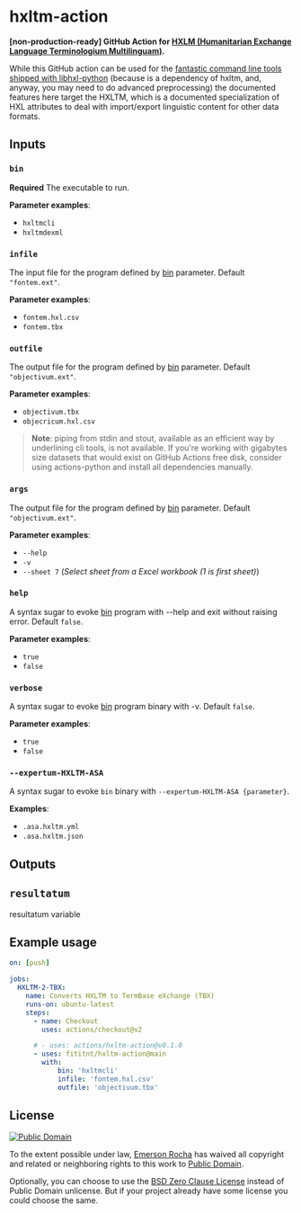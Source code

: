 # hxltm-action
**[non-production-ready] GitHub Action for [HXLM (Humanitarian Exchange Language Terminologium Multilinguam)](https://hdp.etica.ai/hxltm/archivum/).**

While this GitHub action can be used for the
[fantastic command line tools shipped with libhxl-python](https://github.com/HXLStandard/libhxl-python/wiki/HXL-cookbook)
(because is a dependency of hxltm, and, anyway, you may need to do advanced
preprocessing) the documented features here target the HXLTM, which is a
documented specialization of HXL attributes to deal with import/export
linguistic content for other data formats.

<!--
- https://github.com/nektos/act
- https://github.com/actions/hello-world-docker-action
- https://docs.github.com/en/actions/creating-actions/creating-a-docker-container-action
- https://docs.github.com/en/actions/learn-github-actions/workflow-commands-for-github-actions

cp -r /workspace/git/fititnt/hxltm-action /home/fititnt/Downloads/hxltm-action-backup

rsync -r -a -v /workspace/git/fititnt/hxltm-action/ /home/fititnt/Downloads/hxltm-action-backup
cd /home/fititnt/Downloads/hxltm-action-backup
docker run --rm -it $(docker build -q .)

docker run --rm -it $(docker build -q .) 'hxltmcli --help'
docker run --rm -it $(docker build -q .) 'hxltmcli' '.github/hxltm/hxltm-exemplum-linguam.tm.hxl.csv' 'objectivum.tbx'

# Using act
act

-->

## Inputs
### `bin`
**Required** The executable to run.

**Parameter examples**:
- `hxltmcli`
- `hxltmdexml`

### `infile`
The input file for the program defined by [bin](#bin) parameter.
Default `"fontem.ext"`.

**Parameter examples**:
- `fontem.hxl.csv`
- `fontem.tbx`

### `outfile`
The output file for the program defined by [bin](#bin) parameter.
Default `"objectivum.ext"`.

**Parameter examples**:
- `objectivum.tbx`
- `objecricum.hxl.csv`

> **Note**: piping from stdin and stout, available as an efficient way by
underlining cli tools, is not available. If you're working with gigabytes
size datasets that would exist on GitHub Actions free disk, consider
using actions-python and install all dependencies manually.

### `args`
The output file for the program defined by [bin](#bin) parameter.
Default `"objectivum.ext"`.

**Parameter examples**:
- `--help`
- `-v`
- `--sheet 7` (_Select sheet from a Excel workbook (1 is first sheet)_)

### `help`
A syntax sugar to evoke [bin](#bin) program with --help and exit without
raising error. Default `false`.

**Parameter examples**:
- `true`
- `false`

### `verbose`
A syntax sugar to evoke [bin](#bin) program binary with -v. Default `false`.

**Parameter examples**:
- `true`
- `false`

### `--expertum-HXLTM-ASA`
A syntax sugar to evoke `bin` binary with `--expertum-HXLTM-ASA {parameter}`.

**Examples**:
- `.asa.hxltm.yml`
- `.asa.hxltm.json`

## Outputs

## `resultatum`

resultatum variable

## Example usage

```yaml
on: [push]

jobs:
  HXLTM-2-TBX:
    name: Converts HXLTM to TermBase eXchange (TBX)
    runs-on: ubuntu-latest
    steps:
      - name: Checkout
        uses: actions/checkout@v2

      # - uses: actions/hxltm-action@v0.1.0
      - uses: fititnt/hxltm-action@main
        with:
            bin: 'hxltmcli'
            infile: 'fontem.hxl.csv'
            outfile: 'objectivum.tbx'
```

## License

[![Public Domain](https://i.creativecommons.org/p/zero/1.0/88x31.png)](UNLICENSE)

To the extent possible under law, [Emerson Rocha](https://github.com/fititnt)
has waived all copyright and related or neighboring rights to this work to
[Public Domain](UNLICENSE).

Optionally, you can choose to use the [BSD Zero Clause License](https://spdx.org/licenses/0BSD.html)
instead of Public Domain unlicense. But if your project already have some
license you could choose the same.